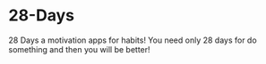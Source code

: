 # 28-Days
28 Days a motivation apps for habits! You need only 28 days for do something and then you will be better!
